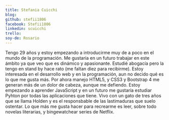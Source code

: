 ```yaml
---
title: Stefania Cuicchi
blog: 
github: stefii1806
facebook: Stefii1806
linkedin: scuicchi
trello: 
soy-de: Rosario
---
```


Tengo 29 años y estoy empezando a introducirme muy de a poco en el mundo de la programación. Me gustaría en un futuro trabajar en este ámbito ya que veo que es dinámico y apasionante. Estudié abogacía pero la tengo en stand by hace rato (me faltan diez para recibirme). Estoy interesada en el desarrollo web y en la programación, aun no decido qué es lo que me gusta más. Por ahora manejo HTML5, y CSS3 y Bootstrap 4 me generan más de un dolor de cabeza, aunque me defiendo. Estoy empezando a aprender JavaScript y en un futuro me gustaría estudiar Pyhton por todas las aplicaciones que tiene. Vivo con un gato de tres años que se llama Holden y es el responsbable de las lastimaduras que suelo ostentar. Lo que más me gusta hacer para recrearme es leer, sobre todo novelas literarias, y bingewatchear series de Netflix. 
